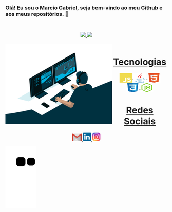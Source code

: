 ### Olá! Eu sou o Marcio Gabriel, seja bem-vindo ao meu Github e aos meus repositórios. 👋
##
<br>
<div align="center">
  <a href="https://github.com/Marcio-Gabriel20">
  <img height="180em" src="https://github-readme-stats.vercel.app/api?username=Marcio-Gabriel20&show_icons=true&theme=tokyonight&include_all_commits=true&count_private=true"/>
  <img height="180em" src="https://github-readme-stats.vercel.app/api/top-langs/?username=Marcio-Gabriel20&layout=compact&langs_count=7&theme=tokyonight"/>
</div>
  
<div  align="center"> 
  <div style="display: inline_block"><br>
    <img align="left" height="250" alt="coding-time" src="code.gif">
    <h1 align="center">Tecnologias</h1>
    <img align="center" height="30" width="40" alt="js-icon"  src="https://raw.githubusercontent.com/devicons/devicon/master/icons/javascript/javascript-plain.svg">
    <img align="center" height="30" width="40" alt="java-icon" src="https://raw.githubusercontent.com/devicons/devicon/master/icons/java/java-original.svg">
    <img align="center" height="30" width="40" alt="html-icon" src="https://raw.githubusercontent.com/devicons/devicon/master/icons/html5/html5-original.svg">
    <img align="center" height="30" width="40" alt="css-icon" src="https://raw.githubusercontent.com/devicons/devicon/master/icons/css3/css3-original.svg">
    <img align="center" height="30" width="40" alt="nodejs-icon" src="https://raw.githubusercontent.com/devicons/devicon/master/icons/nodejs/nodejs-original.svg">
   </div>
    
  
  <h1 align="center">Redes Sociais</h1>
    <a href = "mailto:gabriel09msn@gmail.com">
      <img width="30" src="gmail.svg">
    </a>
    <a href = "https://www.linkedin.com/in/marciogab">
      <img width="25" src="linkedin.svg">
    </a>
    <a href = "https://www.instagram.com/biel_mgts/">
      <img width="25" src="instagram.png">
    </a>
</div>
  
![snake gif](https://github.com/Marcio-Gabriel20/Marcio-Gabriel20/blob/output/github-contribution-grid-snake.svg)

<!--  
<div align="center"><br>
  <img align="center" height="40" width="50" src="https://cdn.jsdelivr.net/gh/devicons/devicon/icons/html5/html5-original.svg" />
  <img align="center" height="40" src="https://cdn.jsdelivr.net/gh/devicons/devicon/icons/css3/css3-original.svg" />
  <img align="center" height="40" width="50" src="https://cdn.jsdelivr.net/gh/devicons/devicon/icons/javascript/javascript-original.svg" />  
  <img align="center" height="40" width="50" src="https://cdn.jsdelivr.net/gh/devicons/devicon/icons/nodejs/nodejs-original.svg" />
  <img align="center" height="40" width="50" src="https://cdn.jsdelivr.net/gh/devicons/devicon/icons/express/express-original.svg" />
  <img align="center" height="40" width="50" src="https://cdn.jsdelivr.net/gh/devicons/devicon/icons/sequelize/sequelize-original.svg" />
  <img align="center" height="40" width="50" src="https://cdn.jsdelivr.net/gh/devicons/devicon/icons/java/java-original.svg" />
  <img align="center" height="65" width="80" src="https://cdn.jsdelivr.net/gh/devicons/devicon/icons/mysql/mysql-original-wordmark.svg" />
  <img align="center" height="75" width="80" src="https://cdn.jsdelivr.net/gh/devicons/devicon/icons/sqlite/sqlite-original-wordmark.svg" />
</div>

  ##

<div align="center"> 
  <a href="https://www.instagram.com/biel_mgts/" target="_blank"><img src="https://img.shields.io/badge/-Instagram-%23E4405F?style=for-the-badge&logo=instagram&logoColor=white" target="_blank"></a>
  <a href = "mailto:gabriel09msn@gmail.com"><img src="https://img.shields.io/badge/-Gmail-%23333?style=for-the-badge&logo=gmail&logoColor=white" target="_blank"></a>
  <a href="https://www.linkedin.com/in/marciogab" target="_blank"><img src="https://img.shields.io/badge/-LinkedIn-%230077B5?style=for-the-badge&logo=linkedin&logoColor=white" target="_blank"></a>
  
  ![snake gif](https://github.com/Marcio-Gabriel20/Marcio-Gabriel20/blob/output/github-contribution-grid-snake.svg)
  
</div>

-->

